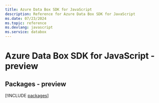 ```yaml
---
title: Azure Data Box SDK for JavaScript
description: Reference for Azure Data Box SDK for JavaScript
ms.date: 07/23/2024
ms.topic: reference
ms.devlang: javascript
ms.service: databox
---
```

# Azure Data Box SDK for JavaScript - preview
## Packages - preview
[!INCLUDE [packages](data-box-index.md)]